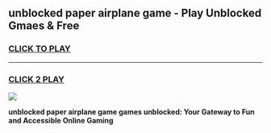 
## unblocked paper airplane game - Play Unblocked Gmaes & Free
<h3>
<a href="https://news.freeplayer.one?title=unblocked_paper_airplane_game&ref=23F">CLICK TO PLAY</a></h3>
<hr>

<h3>
<a href="https://news.freeplayer.one?title=unblocked_paper_airplane_game&ref=23F">CLICK 2 PLAY</a>
  
</h3>

<a href="https://news.freeplayer.one?title=unblocked_paper_airplane_game&ref=23F/"><img src="https://clearcache.store/games.png"></a>


**unblocked paper airplane game games unblocked: Your Gateway to Fun and Accessible Online Gaming**
